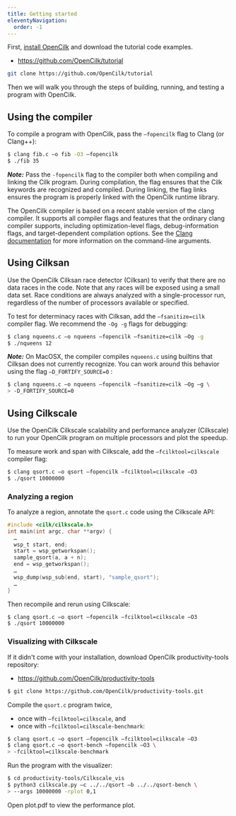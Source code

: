 ```yaml
---
title: Getting started
eleventyNavigation:
  order: -1
---
```


First, [install OpenCilk](/doc/users-guide/install) and download the tutorial code examples.

- https://github.com/OpenCilk/tutorial

```bash
git clone https://github.com/OpenCilk/tutorial
```

Then we will walk you through the steps of building, running, and testing a program with OpenCilk.

## Using the compiler

To compile a program with OpenCilk, pass the `–fopencilk` flag to Clang (or Clang++):

```bash
$ clang fib.c –o fib -O3 –fopencilk
$ ./fib 35
```

***Note:*** Pass the `-fopencilk` flag to the compiler both when compiling and linking the Cilk program. During compilation, the flag ensures that the Cilk keywords are recognized and compiled. During linking, the flag links ensures the program is properly linked with the OpenCilk runtime library.

The OpenCilk compiler is based on a recent stable version of the clang compiler. It supports all compiler flags and features that the ordinary clang compiler supports, including optimization-level flags, debug-information flags, and target-dependent compilation options. See the [Clang documentation](https://clang.llvm.org/docs/ClangCommandLineReference.html) for more information on the command-line arguments.

## Using Cilksan

Use the OpenCilk Cilksan race detector (Cilksan) to verify that there are no data races in the code. Note that any races will be exposed
using a small data set. Race conditions are
always analyzed with a single-processor run, regardless of the number of processors available or specified.

To test for determinacy races with Cilksan,
add the `–fsanitize=cilk` compiler flag.
We recommend the `-Og -g` flags for debugging:

```bash
$ clang nqueens.c –o nqueens –fopencilk –fsanitize=cilk –Og -g
$ ./nqueens 12
```

***Note:*** On MacOSX, the compiler compiles `nqueens.c`
using builtins that Cilksan does not currently
recognize. You can work around this behavior using
the flag `–D_FORTIFY_SOURCE=0` :

```bash
$ clang nqueens.c –o nqueens –fopencilk –fsanitize=cilk –Og –g \
> -D_FORTIFY_SOURCE=0
```

## Using Cilkscale

Use the OpenCilk Cilkscale scalability and performance analyzer (Cilkscale) to run your OpenCilk program on multiple processors and plot the speedup. 

To measure work and span with Cilkscale,
add the `–fcilktool=cilkscale` compiler flag:

```bash
$ clang qsort.c –o qsort –fopencilk –fcilktool=cilkscale –O3
$ ./qsort 10000000
```

### Analyzing a region

To analyze a region, annotate the `qsort.c` code using the Cilkscale API:

```c
#include <cilk/cilkscale.h>
int main(int argc, char **argv) {
  …
  wsp_t start, end;
  start = wsp_getworkspan();
  sample_qsort(a, a + n);
  end = wsp_getworkspan(); 
  …
  wsp_dump(wsp_sub(end, start), "sample_qsort");
  …
}
```

Then recompile and rerun using Cilkscale:

```bash
$ clang qsort.c –o qsort –fopencilk –fcilktool=cilkscale –O3
$ ./qsort 10000000
```

### Visualizing with Cilkscale

If it didn't come with your installation, download OpenCilk productivity-tools repository:

- https://github.com/OpenCilk/productivity-tools

```bash
$ git clone https://github.com/OpenCilk/productivity-tools.git
```


Compile the `qsort.c` program twice,

- once with `–fcilktool=cilkscale`, and
- once with `–fcilktool=cilkscale-benchmark`:

```bash
$ clang qsort.c –o qsort –fopencilk –fcilktool=cilkscale –O3
$ clang qsort.c –o qsort-bench –fopencilk –O3 \
> -fcilktool=cilkscale-benchmark
```

Run the program with the visualizer:

```bash
$ cd productivity-tools/Cilkscale_vis
$ python3 cilkscale.py –c ../../qsort –b ../../qsort-bench \
> --args 10000000 -rplot 0,1
```

Open plot.pdf to view the performance plot.


